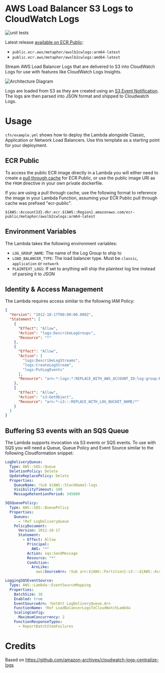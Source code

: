 # AWS Load Balancer S3 Logs to CloudWatch Logs
![unit tests](https://github.com/rupertbg/aws-load-balancer-logs-to-cloudwatch/actions/workflows/tests.yml/badge.svg?branch=master)

Latest release [available on ECR Public](https://gallery.ecr.aws/metaphor/awslb2cwlogs):

- `public.ecr.aws/metaphor/awslb2cwlogs:arm64-latest`
- `public.ecr.aws/metaphor/awslb2cwlogs:amd64-latest`


Stream AWS Load Balancer Logs that are delivered to S3 into CloudWatch Logs for use with features like CloudWatch Logs Insights.

![Architecture Diagram](img/arch.png)

Logs are loaded from S3 as they are created using an [S3 Event Notification](https://docs.aws.amazon.com/lambda/latest/dg/with-s3.html). The logs are then parsed into JSON format and shipped to Cloudwatch Logs.

# Usage
`cfn/example.yml` shows how to deploy the Lambda alongside Classic, Application or Network Load Balancers. Use this template as a starting point for your deployment.

## ECR Public
To access the public ECR image directly in a Lambda you will either need to create a [pull through cache](https://docs.aws.amazon.com/AmazonECR/latest/userguide/pull-through-cache.html) for ECR Public, or use the public image URI as the `FROM` directive in your own private dockerfile.

If you are using a pull through cache, use the following format to reference the image in your Lambda Function, assuming your ECR Public pull through cache was prefixed "ecr-public".

`${AWS::AccountId}.dkr.ecr.${AWS::Region}.amazonaws.com/ecr-public/metaphor/awslb2cwlogs:arm64-latest`

## Environment Variables
The Lambda takes the following environment variables:
  - `LOG_GROUP_NAME`: The name of the Log Group to ship to
  - `LOAD_BALANCER_TYPE`: The load balancer type. Must be `classic`, `application` or `network`
  - `PLAINTEXT_LOGS`: If set to anything will ship the plaintext log line instead of parsing it to JSON

## Identity & Access Management
The Lambda requires access similar to the following IAM Policy:

```json
{
  "Version": "2012-10-17T00:00:00.000Z",
  "Statement": [
    {
      "Effect": "Allow",
      "Action": "logs:DescribeLogGroups",
      "Resource": "*"
    },
    {
      "Effect": "Allow",
      "Action": [
        "logs:DescribeLogStreams",
        "logs:CreateLogStream",
        "logs:PutLogEvents"
      ],
      "Resource": "arn:*:logs:*:REPLACE_WITH_AWS_ACCOUNT_ID:log-group:REPLACE_WITH_LOG_GROUP_NAME"
    },
    {
      "Effect": "Allow",
      "Action": "s3:GetObject",
      "Resource": "arn:*:s3:::REPLACE_WITH_LOG_BUCKET_NAME/*"
    }
  ]
}
```

## Buffering S3 events with an SQS Queue
The Lambda supports invocation via S3 events or SQS events. To use with SQS you will need a Queue, Queue Policy and Event Source similar to the following Cloudformation snippet:

```yaml
LogDeliveryQueue:
  Type: AWS::SQS::Queue
  DeletionPolicy: Delete
  UpdateReplacePolicy: Delete
  Properties:
    QueueName: !Sub ${AWS::StackName}-logs
    VisibilityTimeout: 180
    MessageRetentionPeriod: 345600

SQSQueuePolicy:
  Type: AWS::SQS::QueuePolicy
  Properties:
    Queues:
      - !Ref LogDeliveryQueue
    PolicyDocument:
      Version: 2012-10-17
      Statement:
        - Effect: Allow
          Principal:
            AWS: "*"
          Action: sqs:SendMessage
          Resource: "*"
          Condition:
            ArnLike:
              aws:SourceArn: !Sub arn:${AWS::Partition}:s3:::${AWS::AccountId}-${AWS::StackName}

LoggingSQSEventSource:
  Type: AWS::Lambda::EventSourceMapping
  Properties:
    BatchSize: 10
    Enabled: true
    EventSourceArn: !GetAtt LogDeliveryQueue.Arn
    FunctionName: !Ref LoadBalancerLogsToCloudWatchLambda
    ScalingConfig:
      MaximumConcurrency: 2
    FunctionResponseTypes:
      - ReportBatchItemFailures
```

# Credits
Based on https://github.com/amazon-archives/cloudwatch-logs-centralize-logs